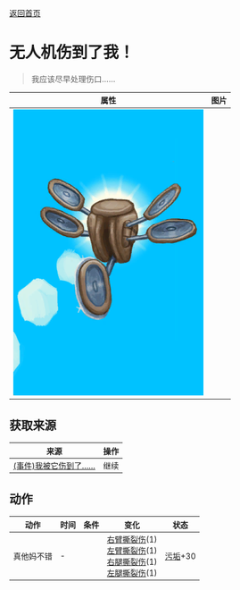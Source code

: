 [返回首页](index.md)  
# 无人机伤到了我！  
> 我应该尽早处理伤口……  
  
  属性  |   图片   
 ----  |  ----:   
   |  ![](Sprite/Drone.png)   
  
## 获取来源  
来源  |  操作  
----  |  ----  
[(事件)我被它伤到了……](Event_DroneFightBadFailure.md)  |  继续  
## 动作  
动作  |  时间  |  条件  |  变化  |  状态  
----  |  ----  |  ----  |  ----  |  ----  
真他妈不错  |  -  |    |  [右臂撕裂伤](W_ArmLacerationR.md)(1)<br>[左臂撕裂伤](W_ArmLacerationL.md)(1)<br>[右腿撕裂伤](W_LegLacerationR.md)(1)<br>[左腿撕裂伤](W_LegLacerationL.md)(1)  |  [污垢](Filth.md)+30  
